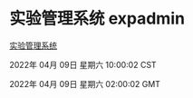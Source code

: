# 实验管理系统 expadmin
[实验管理系统](http://59.174.26.18:56808/expadmin-782313d2-e1b1-4ea7-932e-3a55e6a1a4d0/)

2022年 04月 09日 星期六 10:00:02 CST

2022年 04月 09日 星期六 02:00:02 GMT
